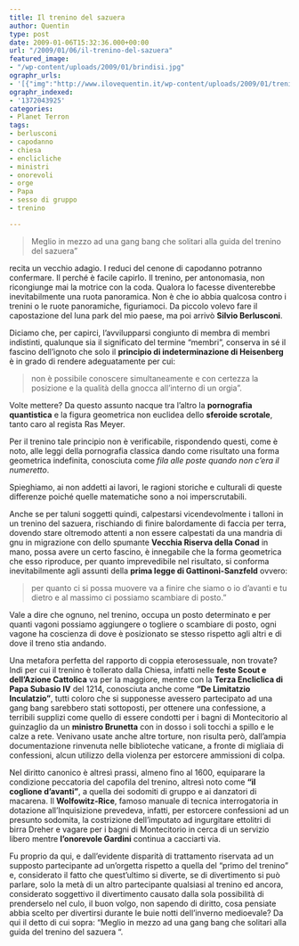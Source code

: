 ```yaml
---
title: Il trenino del sazuera
author: Quentin
type: post
date: 2009-01-06T15:32:36.000+00:00
url: "/2009/01/06/il-trenino-del-sazuera"
featured_image:
- "/wp-content/uploads/2009/01/brindisi.jpg"
ographr_urls:
- '[{"img":"http://www.ilovequentin.it/wp-content/uploads/2009/01/trenino.jpg"},{"img":"http://www.ilovequentin.it/wp-content/uploads/2009/01/brindisi.jpg"},{"img":"http://www.ilovequentin.it/wp-content/uploads/2009/01/trenino-300x92.jpg"}]'
ographr_indexed:
- '1372043925'
categories:
- Planet Terron
tags:
- berlusconi
- capodanno
- chiesa
- enclicliche
- ministri
- onorevoli
- orge
- Papa
- sesso di gruppo
- trenino

---
```


> Meglio in mezzo ad una gang bang che solitari alla guida del trenino del sazuera”

recita un vecchio adagio. I reduci del cenone di capodanno potranno confermare. Il perché è facile capirlo. Il trenino, per antonomasia, non ricongiunge mai la motrice con la coda. Qualora lo facesse diventerebbe inevitabilmente una ruota panoramica. Non è che io abbia qualcosa contro i trenini o le ruote panoramiche, figuriamoci. Da piccolo volevo fare il capostazione del luna park del mio paese, ma poi arrivò **Silvio Berlusconi**.

Diciamo che, per capirci, l’avvilupparsi congiunto di membra di membri indistinti, qualunque sia il significato del termine “membri”, conserva in sé il fascino dell’ignoto che solo il **principio di indeterminazione di Heisenberg** è in grado di rendere adeguatamente per cui:

> non è possibile conoscere simultaneamente e con certezza la posizione e la qualità della gnocca all’interno di un orgia”.

Volte mettere? Da questo assunto nacque tra l’altro la **pornografia quantistica** e la figura geometrica non euclidea dello **sferoide scrotale**, tanto caro al regista Ras Meyer.

Per il trenino tale principio non è verificabile, rispondendo questi, come è noto, alle leggi della pornografia classica dando come risultato una forma geometrica indefinita, conosciuta come _fila alle poste quando non c’era il numeretto_.

Spieghiamo, ai non addetti ai lavori, le ragioni storiche e culturali di queste differenze poiché quelle matematiche sono a noi imperscrutabili.<!--more-->

Anche se per taluni soggetti quindi, calpestarsi vicendevolmente i talloni in un trenino del sazuera, rischiando di finire balordamente di faccia per terra, dovendo stare oltremodo attenti a non essere calpestati da una mandria di gnu in migrazione con dello spumante **Vecchia Riserva della Conad** in mano, possa avere un certo fascino, è innegabile che la forma geometrica che esso riproduce, per quanto imprevedibile nel risultato, si conforma inevitabilmente agli assunti della **prima legge di Gattinoni-Sanzfeld** ovvero:

> per quanto ci si possa muovere va a finire che siamo o io d’avanti e tu dietro e al massimo ci possiamo scambiare di posto.”

Vale a dire che ognuno, nel trenino, occupa un posto determinato e per quanti vagoni possiamo aggiungere o togliere o scambiare di posto, ogni vagone ha coscienza di dove è posizionato se stesso rispetto agli altri e di dove il treno stia andando.

Una metafora perfetta del rapporto di coppia eterosessuale, non trovate? Indi per cui il trenino è tollerato dalla Chiesa, infatti nelle **feste Scout e dell’Azione Cattolica** va per la maggiore, mentre con la **Terza Encliclica di Papa Subasio IV** del 1214, conosciuta anche come **“De Limitatzio Inculatzio”**, tutti coloro che si supponesse avessero partecipato ad una gang bang sarebbero stati sottoposti, per ottenere una confessione, a terribili supplizi come quello di essere condotti per i bagni di Montecitorio al guinzaglio da un **ministro Brunetta** con in dosso i soli tocchi a spillo e le calze a rete. Venivano usate anche altre torture, non risulta però, dall’ampia documentazione rinvenuta nelle biblioteche vaticane, a fronte di migliaia di confessioni, alcun utilizzo della violenza per estorcere ammissioni di colpa.

Nel diritto canonico è altresì prassi, almeno fino al 1600, equiparare la condizione peccatoria del capofila del trenino, altresì noto come **“il coglione d’avanti”**, a quella dei sodomiti di gruppo e ai danzatori di macarena. Il **Wolfowitz-Rice**, famoso manuale di tecnica interrogatoria in dotazione all’Inquisizione prevedeva, infatti, per estorcere confessioni ad un presunto sodomita, la costrizione dell’imputato ad ingurgitare ettolitri di birra Dreher e vagare per i bagni di Montecitorio in cerca di un servizio libero mentre **l’onorevole Gardini** continua a cacciarti via.

Fu proprio da qui, e dall’evidente disparità di trattamento riservata ad un supposto partecipante ad un’orgetta rispetto a quella del “primo del trenino” e, considerato il fatto che quest’ultimo si diverte, se di divertimento si può parlare, solo la metà di un altro partecipante qualsiasi al trenino ed ancora, considerato soggettivo il divertimento causato dalla sola possibilità di prenderselo nel culo, il buon volgo, non sapendo di diritto, cosa pensiate abbia scelto per divertirsi durante le buie notti dell’inverno medioevale? Da qui il detto di cui sopra: “Meglio in mezzo ad una gang bang che solitari alla guida del trenino del sazuera “.